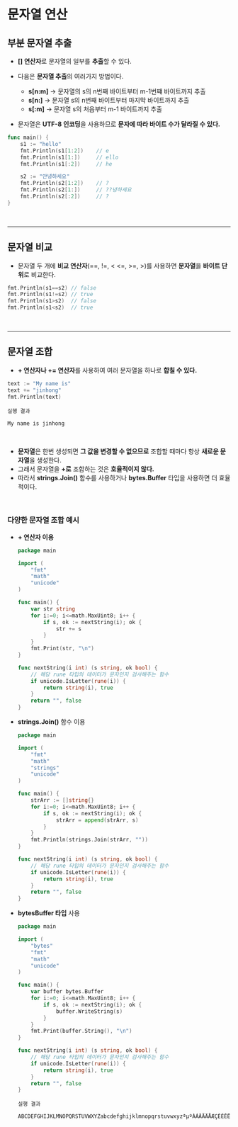 # **문자열 연산**
## **부분 문자열 추출**
- **[] 연산자**로 문자열의 일부를 **추출**할 수 있다.

- 다음은 **문자열 추출**의 여러가지 방법이다.
    - **s[n:m]** -> 문자열의 s의 n번째 바이트부터 m-1번쨰 바이트까지 추출
    - **s[n:]**  -> 문자열 s의 n번째 바이트부터 마지막 바이트까지 추출
    - **s[:m]**  -> 문자열 s의 처음부터 m-1 바이트까지 추출

- 문자열은 **UTF-8 인코딩**을 사용하므로 **문자에 따라 바이트 수가 달라질 수 있다.**
~~~go
func main() {
	s1 := "hello"
	fmt.Println(s1[1:2])	// e
	fmt.Println(s1[1:])		// ello
	fmt.Println(s1[:2])		// he

	s2 := "안녕하세요"
	fmt.Println(s2[1:2])	// ?
	fmt.Println(s2[1:])		// ??녕하세요
	fmt.Println(s2[:2])		// ?
}
~~~

<br>

---
## **문자열 비교**
- 문자열 두 개에 **비교 연산자**(==, !=, < <=, >=, >)를 사용하면 **문자열**을 **바이트 단위**로 비교한다.
~~~go
fmt.Println(s1==s2) // false
fmt.Println(s1!=s2) // true
fmt.Println(s1>s2)  // false
fmt.Println(s1<s2)  // true
~~~

<br>

---
## **문자열 조합**
- **\+ 연산자나 += 연산자**를 사용하여 여러 문자열을 하나로 **합칠 수 있다.**
~~~go
text := "My name is"
text += "jinhong"
fmt.Println(text)
~~~
~~~
실행 결과

My name is jinhong
~~~

<br>

- **문자열**은 한번 생성되면 **그 값을 변경할 수 없으므로** 조합할 때마다 항상 **새로운 문자열**을 생성한다.
- 그래서 문자열을 **+로** 조합하는 것은 **호율적이지 않다.**
- 따라서 **strings.Join()** 함수를 사용하거나 **bytes.Buffer** 타입을 사용하면 더 효율적이다.

<br>

### 다양한 **문자열 조합** 예시

- **\+ 연산자 이용**
    ~~~go
    package main

    import (
        "fmt"
        "math"
        "unicode"
    )

    func main() {
        var str string
        for i:=0; i<=math.MaxUint8; i++ {
            if s, ok := nextString(i); ok {
                str += s
            }
        }
        fmt.Print(str, "\n")
    }

    func nextString(i int) (s string, ok bool) {
        // 해당 rune 타입의 데이터가 문자인지 검사해주는 함수
        if unicode.IsLetter(rune(i)) {
            return string(i), true
        }
        return "", false
    }
    ~~~

- **strings.Join()** 함수 이용
    ~~~go
    package main

    import (
        "fmt"
        "math"
        "strings"
        "unicode"
    )

    func main() {
        strArr := []string{}
        for i:=0; i<=math.MaxUint8; i++ {
            if s, ok := nextString(i); ok {
                strArr = append(strArr, s)
            }
        }
        fmt.Println(strings.Join(strArr, ""))
    }

    func nextString(i int) (s string, ok bool) {
        // 해당 rune 타입의 데이터가 문자인지 검사해주는 함수
        if unicode.IsLetter(rune(i)) {
            return string(i), true
        }
        return "", false
    }
    ~~~
- **bytesBuffer 타입** 사용
    ~~~go
    package main

    import (
        "bytes"
        "fmt"
        "math"
        "unicode"
    )

    func main() {
        var buffer bytes.Buffer
        for i:=0; i<=math.MaxUint8; i++ {
            if s, ok := nextString(i); ok {
                buffer.WriteString(s)
            }
        }
        fmt.Print(buffer.String(), "\n")
    }

    func nextString(i int) (s string, ok bool) {
        // 해당 rune 타입의 데이터가 문자인지 검사해주는 함수
        if unicode.IsLetter(rune(i)) {
            return string(i), true
        }
        return "", false
    }
    ~~~

    ~~~
    실행 결과

    ABCDEFGHIJKLMNOPQRSTUVWXYZabcdefghijklmnopqrstuvwxyzªµºÀÁÂÃÄÅÆÇÈÉÊËÌÍÎÏÐÑÒÓÔÕÖØÙÚÛÜÝÞßàáâãäåæçèéêëìíîïðñòóôõöøùúûüýþÿ
    ~~~